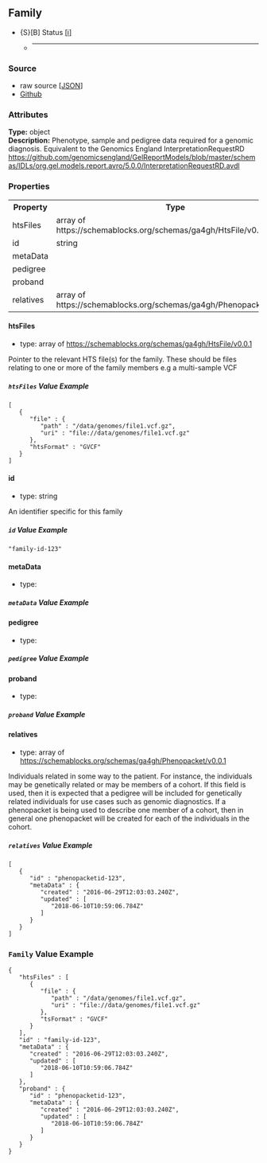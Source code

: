 
## Family

* {S}[B] Status  [[i]](https://schemablocks.org/about/sb-status-levels.html)
    - ____

<!--more-->

### Source

* raw source [[JSON](./Family.json)]
* [Github](https://github.com/ga4gh-schemablocks/sb-phenopackets/blob/master/working/Family.yaml)

### Attributes
  
__Type:__ object  
__Description:__ Phenotype, sample and pedigree data required for a genomic diagnosis.
Equivalent to the Genomics England InterpretationRequestRD
https://github.com/genomicsengland/GelReportModels/blob/master/schemas/IDLs/org.gel.models.report.avro/5.0.0/InterpretationRequestRD.avdl


### Properties

<table>
  <tr>
    <th>Property</th>
    <th>Type</th>
  </tr>
  <tr>
    <td>htsFiles</td>
    <td>array of https://schemablocks.org/schemas/ga4gh/HtsFile/v0.0.1</td>
  </tr>
  <tr>
    <td>id</td>
    <td>string</td>
  </tr>
  <tr>
    <td>metaData</td>
    <td></td>
  </tr>
  <tr>
    <td>pedigree</td>
    <td></td>
  </tr>
  <tr>
    <td>proband</td>
    <td></td>
  </tr>
  <tr>
    <td>relatives</td>
    <td>array of https://schemablocks.org/schemas/ga4gh/Phenopacket/v0.0.1</td>
  </tr>

</table>


#### htsFiles

* type: array of https://schemablocks.org/schemas/ga4gh/HtsFile/v0.0.1

Pointer to the relevant HTS file(s) for the family. These should be files relating to one or more of the family
members e.g a multi-sample VCF


##### `htsFiles` Value Example  

```
[
   {
      "file" : {
         "path" : "/data/genomes/file1.vcf.gz",
         "uri" : "file://data/genomes/file1.vcf.gz"
      },
      "htsFormat" : "GVCF"
   }
]
```

#### id

* type: string

An identifier specific for this family

##### `id` Value Example  

```
"family-id-123"
```

#### metaData

* type: 



##### `metaData` Value Example  


#### pedigree

* type: 



##### `pedigree` Value Example  


#### proband

* type: 



##### `proband` Value Example  


#### relatives

* type: array of https://schemablocks.org/schemas/ga4gh/Phenopacket/v0.0.1

Individuals related in some way to the patient. For instance, the individuals may be genetically related or may
be members of a cohort. If this field is used, then  it is expected that a pedigree will be included for
genetically related individuals for use cases such as genomic diagnostics. If a phenopacket is being used to
describe one member of a cohort, then in general one phenopacket will be created for each of the individuals in
the cohort.


##### `relatives` Value Example  

```
[
   {
      "id" : "phenopacketid-123",
      "metaData" : {
         "created" : "2016-06-29T12:03:03.240Z",
         "updated" : [
            "2018-06-10T10:59:06.784Z"
         ]
      }
   }
]
```


### `Family` Value Example  

```
{
   "htsFiles" : [
      {
         "file" : {
            "path" : "/data/genomes/file1.vcf.gz",
            "uri" : "file://data/genomes/file1.vcf.gz"
         },
         "tsFormat" : "GVCF"
      }
   ],
   "id" : "family-id-123",
   "metaData" : {
      "created" : "2016-06-29T12:03:03.240Z",
      "updated" : [
         "2018-06-10T10:59:06.784Z"
      ]
   },
   "proband" : {
      "id" : "phenopacketid-123",
      "metaData" : {
         "created" : "2016-06-29T12:03:03.240Z",
         "updated" : [
            "2018-06-10T10:59:06.784Z"
         ]
      }
   }
}
```

